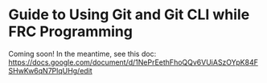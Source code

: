 # Guide to Using Git and Git CLI while FRC Programming

Coming soon! In the meantime, see this doc: https://docs.google.com/document/d/1NePrEethFhoQQv6VUiASzOYpK84FSHwKw6qN7PlqUHg/edit